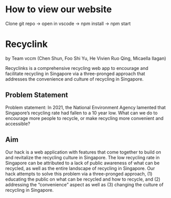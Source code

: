 # How to view our website
Clone git repo -> open in vscode -> npm install -> npm start

# Recyclink

by Team vccm (Chen Shun, Foo Shi Yu, He Vivien Ruo Qing, Micaella Ilagan)

Recyclinks is a comprehensive recycling web app to encourage and facilitate recycling in Singapore via a three-pronged approach that addresses the convenience and culture of recycling in Singapore.

## Problem Statement

Problem statement: In 2021, the National Environment Agency lamented that Singapore’s recycling rate had fallen to a 10 year low. What can we do to encourage more people to recycle, or make recycling more convenient and accessible?

## Aim

Our hack is a web application with features that come together to build on and revitalize the recycling culture in Singapore. The low recycling rate in Singapore can be attributed to a lack of public awareness of what can be recycled, as well as the entire landscape of recycling in Singapore. Our hack attempts to solve this problem via a three-pronged approach, (1) educating the public on what can be recycled and how to recycle, and (2) addressing the “convenience” aspect as well as (3) changing the culture of recycling in Singapore.


